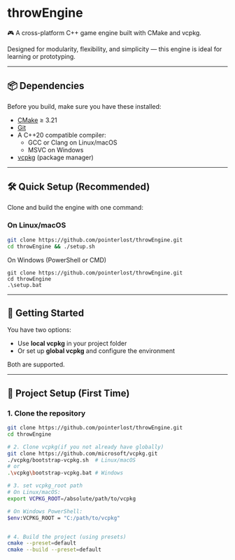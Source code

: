 # throwEngine

🎮 A cross-platform C++ game engine built with CMake and vcpkg.

Designed for modularity, flexibility, and simplicity — this engine is ideal for learning or prototyping.

---

## 📦 Dependencies

Before you build, make sure you have these installed:

- [CMake](https://cmake.org/) ≥ 3.21
- [Git](https://git-scm.com/)
- A C++20 compatible compiler:
  - GCC or Clang on Linux/macOS
  - MSVC on Windows
- [vcpkg](https://github.com/microsoft/vcpkg) (package manager)

---

## 🛠 Quick Setup (Recommended)

Clone and build the engine with one command:

### On Linux/macOS
```bash
git clone https://github.com/pointerlost/throwEngine.git
cd throwEngine && ./setup.sh
```
On Windows (PowerShell or CMD)
```
git clone https://github.com/pointerlost/throwEngine.git
cd throwEngine
.\setup.bat
```
----------------------------------------------------------
## 🚀 Getting Started

You have two options:
- Use **local vcpkg** in your project folder
- Or set up **global vcpkg** and configure the environment

Both are supported.

---

## 🔧 Project Setup (First Time)

### 1. Clone the repository

```bash
git clone https://github.com/pointerlost/throwEngine.git
cd throwEngine

# 2. Clone vcpkg(if you not already have globally)
git clone https://github.com/microsoft/vcpkg.git
./vcpkg/bootstrap-vcpkg.sh  # Linux/macOS
# or
.\vcpkg\bootstrap-vcpkg.bat # Windows

# 3. set vcpkg_root path
# On Linux/macOS:
export VCPKG_ROOT=/absolute/path/to/vcpkg

# On Windows PowerShell:
$env:VCPKG_ROOT = "C:/path/to/vcpkg"


# 4. Build the project (using presets)
cmake --preset=default
cmake --build --preset=default
